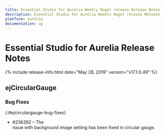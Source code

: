 ```yaml
---
title: Essential Studio for Aurelia Weekly Nuget release Release Notes  
description: Essential Studio for Aurelia Weekly Nuget release Release Notes  
platform: aurelia
documentation: ug
---
```


# Essential Studio for Aurelia  Release Notes  

{% include release-info.html date="May 28, 2019"  version="v17.1.0.49" %} 






## ejCircularGauge

### Bug Fixes
{:#ejcirculargauge-bug-fixes}

*  \#236392 – The issue with background image setting has been fixed in circular gauge.

